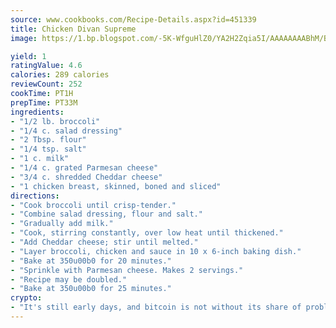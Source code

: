 ```yaml
---
source: www.cookbooks.com/Recipe-Details.aspx?id=451339
title: Chicken Divan Supreme
image: https://1.bp.blogspot.com/-5K-WfguHlZ0/YA2H2Zqia5I/AAAAAAAABhM/Bdgu68p4aG0Q6jWdy3eGaUXSKw5p3sdxwCLcBGAsYHQ/s324/7.png

yield: 1
ratingValue: 4.6
calories: 289 calories
reviewCount: 252
cookTime: PT1H
prepTime: PT33M
ingredients:
- "1/2 lb. broccoli"
- "1/4 c. salad dressing"
- "2 Tbsp. flour"
- "1/4 tsp. salt"
- "1 c. milk"
- "1/4 c. grated Parmesan cheese"
- "3/4 c. shredded Cheddar cheese"
- "1 chicken breast, skinned, boned and sliced"
directions:
- "Cook broccoli until crisp-tender."
- "Combine salad dressing, flour and salt."
- "Gradually add milk."
- "Cook, stirring constantly, over low heat until thickened."
- "Add Cheddar cheese; stir until melted."
- "Layer broccoli, chicken and sauce in 10 x 6-inch baking dish."
- "Bake at 350u00b0 for 20 minutes."
- "Sprinkle with Parmesan cheese. Makes 2 servings."
- "Recipe may be doubled."
- "Bake at 350u00b0 for 25 minutes."
crypto:
- "It's still early days, and bitcoin is not without its share of problems."
---
```

